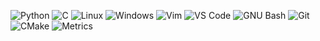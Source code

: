 <!---
    ![Stats](https://github-readme-stats.vercel.app/api?username=Lulz07&theme=vision-friendly-dark&show_icons=true)
--->

![Python](https://img.shields.io/badge/-Python-000?&logo=Python)
![C](https://img.shields.io/badge/-C-000?&logo=C)
![Linux](https://img.shields.io/badge/-Linux-000?&logo=Linux)
![Windows](https://img.shields.io/badge/Windows-000?&logo=windows)
![Vim](https://img.shields.io/badge/VIM-000.svg?&logo=vim)
![VS Code](https://img.shields.io/badge/Visual_Studio_Code-000?&logo=visual%20studio%20code)
![GNU Bash](https://img.shields.io/badge/GNU%20Bash-000?&logo=GNU%20Bash)
![Git](https://img.shields.io/badge/GIT-000?&logo=git)
![CMake](https://img.shields.io/badge/CMake-000.svg?&logo=cmake)
![Metrics](https://metrics.lecoq.io/Lulz07?template=classic&base.community=0&activity=1&isocalendar=1&base.indepth=false&isocalendar.duration=half-year&activity.limit=5&activity.load=300&activity.days=14&activity.visibility=all&activity.timestamps=false&activity.filter=all&config.timezone=Asia%2FKuala_Lumpur)
